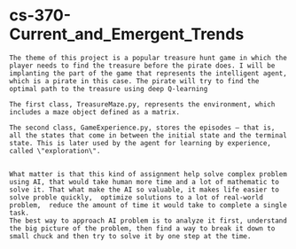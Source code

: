 # cs-370-Current_and_Emergent_Trends
	The theme of this project is a popular treasure hunt game in which the player needs to find the treasure before the pirate does. I will be implanting the part of the game that represents the intelligent agent, which is a pirate in this case. The pirate will try to find the optimal path to the treasure using deep Q-learning
	
	The first class, TreasureMaze.py, represents the environment, which includes a maze object defined as a matrix.
	 
	The second class, GameExperience.py, stores the episodes – that is, all the states that come in between the initial state and the terminal state. This is later used by the agent for learning by experience, called \"exploration\".

 
   	What matter is that this kind of assignment help solve complex problem using AI, that would take human more time and a lot of mathematic to solve it. That what make the AI so valuable, it makes life easier to solve proble quickly,  optimize solutions to a lot of real-world problem,  reduce the amount of time it would take to complete a single task.
	The best way to approach AI problem is to analyze it first, understand the big picture of the problem, then find a way to break it down to small chuck and then try to solve it by one step at the time. 
	
